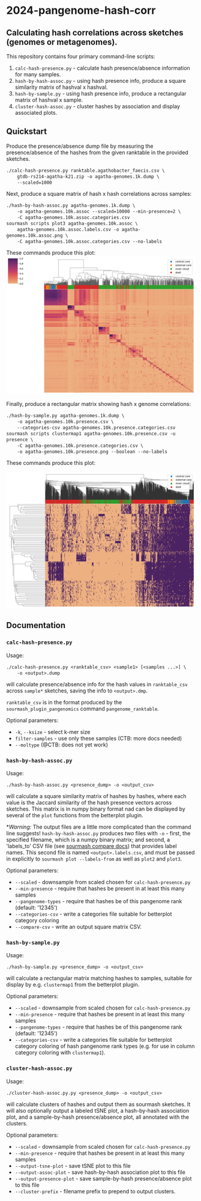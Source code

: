 # 2024-pangenome-hash-corr

## Calculating hash correlations across sketches (genomes or metagenomes).

This repository contains four primary command-line scripts:

1. `calc-hash-presence.py` - calculate hash presence/absence information for many samples.
2. `hash-by-hash-assoc.py` - using hash presence info, produce a square similarity matrix of hashval x hashval.
3. `hash-by-sample.py` - using hash presence info, produce a rectangular matrix of hashval x sample.
4. `cluster-hash-assoc.py` - cluster hashes by association and display associated plots.

## Quickstart

Produce the presence/absence dump file by measuring the
presence/absence of the hashes from the given ranktable in the
provided sketches.

```
./calc-hash-presence.py ranktable.agathobacter_faecis.csv \
    gtdb-rs214-agatha-k21.zip -o agatha-genomes.1k.dump \
    --scaled=1000
```

Next, produce a square matrix of hash x hash correlations across samples:
```
./hash-by-hash-assoc.py agatha-genomes.1k.dump \
    -o agatha-genomes.10k.assoc --scaled=10000 --min-presence=2 \
    -C agatha-genomes.10k.assoc.categories.csv
sourmash scripts plot3 agatha-genomes.10k.assoc \
    agatha-genomes.10k.assoc.labels.csv -o agatha-genomes.10k.assoc.png \
    -C agatha-genomes.10k.assoc.categories.csv --no-labels
```

These commands produce this plot:
![](example_output/agatha-genomes.10k.assoc.png)


Finally, produce a rectangular matrix showing hash x genome correlations:
```
./hash-by-sample.py agatha-genomes.1k.dump \
    -o agatha-genomes.10k.presence.csv \
    --categories-csv agatha-genomes.10k.presence.categories.csv
sourmash scripts clustermap1 agatha-genomes.10k.presence.csv -u presence \
    -C agatha-genomes.10k.presence.categories.csv \
    -o agatha-genomes.10k.presence.png --boolean --no-labels
```

These commands produce this plot:

![](example_output/agatha-genomes.10k.presence.png)

## Documentation

### `calc-hash-presence.py`

Usage: 
```
./calc-hash-presence.py <ranktable_csv> <sample1> [<samples ...>] \
    -o <output>.dump
```
will calculate presence/absence info for the hash values in
`ranktable_csv` across `sample*` sketches, saving the info to
`<output>.dmp`.

`ranktable_csv` is in the format produced by the
`sourmash_plugin_pangenomics` command `pangenome_ranktable`.

Optional parameters:

* `-k`, `--ksize` - select k-mer size
* `filter-samples` - use only these samples (CTB: more docs needed)
* `--moltype` (@CTB: does not yet work)

### `hash-by-hash-assoc.py`

Usage: 
```
./hash-by-hash-assoc.py <presence_dump> -o <output_csv>
```
will calculate a square similarity matrix of hashes by hashes, where
each value is the Jaccard similarity of the hash presence vectors
across sketches. This matrix is in numpy binary format nad can be
displayed by several of the `plot` functions from the betterplot
plugin.

**Warning:* The output files are a little more complicated than the
command line suggests! `hash-by-hash-assoc.py` produces _two_ files
with `-o` - first, the specified filename, which is a numpy binary
matrix; and second, a 'labels_to' CSV file (see
[sourmash compare docs](https://sourmash.readthedocs.io/en/latest/command-line.html#sourmash-compare-compare-many-signatures)) that provides label names.
This second file is named `<output>.labels.csv`, and must be passed in
explicitly to `sourmash plot --labels-from` as well as `plot2` and `plot3`.

Optional parameters:

* `--scaled` - downsample from scaled chosen for `calc-hash-presence.py`
* `--min-presence` - require that hashes be present in at least this many samples
* `--pangenome-types` - require that hashes be of this pangenome rank (default: '12345')
* `--categories-csv` - write a categories file suitable for betterplot category coloring
* `--compare-csv` - write an output square matrix CSV.

### `hash-by-sample.py`

Usage: 
```
./hash-by-sample.py <presence_dump> -o <output_csv> 
```
will calculate a rectangular matrix matching hashes to samples,
suitable for display by e.g.  `clustermap1` from the betterplot
plugin.

Optional parameters:

* `--scaled` - downsample from scaled chosen for `calc-hash-presence.py`
* `--min-presence` - require that hashes be present in at least this many samples
* `--pangenome-types` - require that hashes be of this pangenome rank (default: '12345')
* `--categories-csv` - write a categories file suitable for betterplot category coloring of hash pangenome rank types (e.g. for use in column category coloring with `clustermap1`).

### `cluster-hash-assoc.py`

Usage: 
```
./cluster-hash-assoc.py.py <presence_dump> -o <output_csv> 
```
will calculate clusters of hashes and output them as sourmash sketches.
It will also optionally output a labeled tSNE plot,
a hash-by-hash association plot, and a sample-by-hash presence/absence plot,
all annotated with the clusters.

Optional parameters:

* `--scaled` - downsample from scaled chosen for `calc-hash-presence.py`
* `--min-presence` - require that hashes be present in at least this many samples
* `--output-tsne-plot` - save tSNE plot to this file
* `--output-assoc-plot` - save hash-by-hash association plot to this file
* `--output-presence-plot` - save sample-by-hash presence/absence plot to this file
* `--cluster-prefix` - filename prefix to prepend to output clusters.
